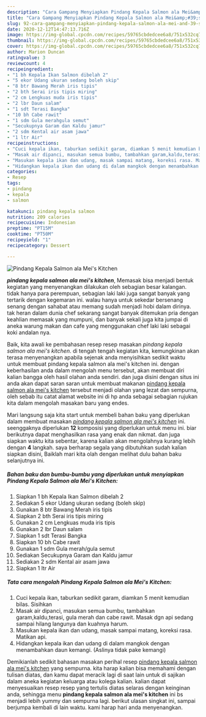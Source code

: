 ```yaml
---
description: "Cara Gampang Menyiapkan Pindang Kepala Salmon ala Mei&amp;#39;s Kitchen Lezat"
title: "Cara Gampang Menyiapkan Pindang Kepala Salmon ala Mei&amp;#39;s Kitchen Lezat"
slug: 92-cara-gampang-menyiapkan-pindang-kepala-salmon-ala-mei-and-39-s-kitchen-lezat
date: 2020-12-12T14:47:13.716Z
image: https://img-global.cpcdn.com/recipes/59765cbdedcee6a8/751x532cq70/pindang-kepala-salmon-ala-meis-kitchen-foto-resep-utama.jpg
thumbnail: https://img-global.cpcdn.com/recipes/59765cbdedcee6a8/751x532cq70/pindang-kepala-salmon-ala-meis-kitchen-foto-resep-utama.jpg
cover: https://img-global.cpcdn.com/recipes/59765cbdedcee6a8/751x532cq70/pindang-kepala-salmon-ala-meis-kitchen-foto-resep-utama.jpg
author: Marion Duncan
ratingvalue: 3
reviewcount: 4
recipeingredient:
- "1 bh Kepala Ikan Salmon dibelah 2"
- "5 ekor Udang ukuran sedang boleh skip"
- "8 btr Bawang Merah iris tipis"
- "2 bth Serai iris tipis miring"
- "2 cm Lengkuas muda iris tipis"
- "2 lbr Daun salam"
- "1 sdt Terasi Bangka"
- "10 bh Cabe rawit"
- "1 sdm Gula merahgula semut"
- "Secukupnya Garam dan Kaldu jamur"
- "2 sdm Kental air asam jawa"
- "1 ltr Air"
recipeinstructions:
- "Cuci kepala ikan, taburkan sedikit garam, diamkan 5 menit kemudian bilas. Sisihkan"
- "Masak air dipanci, masukan semua bumbu, tambahkan garam,kaldu,terasi, gula merah dan cabe rawit. Masak dgn api sedang sampai hilang langunya dan kuahnya harum."
- "Masukan kepala ikan dan udang, masak sampai matang, koreksi rasa. Matikan api."
- "Hidangkan kepala ikan dan udang di dalam mangkok dengan menambahkan daun kemangi. (Aslinya tidak pake kemangi)"
categories:
- Resep
tags:
- pindang
- kepala
- salmon

katakunci: pindang kepala salmon 
nutrition: 209 calories
recipecuisine: Indonesian
preptime: "PT15M"
cooktime: "PT50M"
recipeyield: "1"
recipecategory: Dessert

---
```



![Pindang Kepala Salmon ala Mei&#39;s Kitchen](https://img-global.cpcdn.com/recipes/59765cbdedcee6a8/751x532cq70/pindang-kepala-salmon-ala-meis-kitchen-foto-resep-utama.jpg)

<b><i>pindang kepala salmon ala mei&#39;s kitchen</i></b>, Memasak bisa menjadi bentuk kegiatan yang menyenangkan dilakukan oleh sebagian besar kalangan. tidak hanya para perempuan, sebagian laki laki juga sangat banyak yang tertarik dengan kegemaran ini. walau hanya untuk sekedar bersenang senang dengan sahabat atau memang sudah menjadi hobi dalam dirinya. tak heran dalam dunia chef sekarang sangat banyak ditemukan pria dengan keahlian memasak yang mumpuni, dan banyak sekali juga kita jumpai di aneka warung makan dan cafe yang menggunakan chef laki laki sebagai koki andalan nya.



Baik, kita awali ke pembahasan resep resep masakan <i>pindang kepala salmon ala mei&#39;s kitchen</i>. di tengah tengah kegiatan kita, kemungkinan akan terasa menyenangkan apabila sejenak anda menyisihkan sedikit waktu untuk membuat pindang kepala salmon ala mei&#39;s kitchen ini. dengan keberhasilan anda dalam mengolah menu tersebut, akan membuat diri kalian bangga oleh hasil olahan anda sendiri. dan juga disini dengan situs ini anda akan dapat saran saran untuk membuat makanan <u>pindang kepala salmon ala mei&#39;s kitchen</u> tersebut menjadi olahan yang lezat dan sempurna, oleh sebab itu catat alamat website ini di hp anda sebagai sebagian rujukan kita dalam mengolah masakan baru yang endes.


Mari langsung saja kita start untuk membeli bahan baku yang diperlukan dalam membuat masakan <u><i>pindang kepala salmon ala mei&#39;s kitchen</i></u> ini. seenggaknya diperlukan <b>12</b> komposisi yang diperlukan untuk menu ini. biar berikutnya dapat menghasilkan rasa yang enak dan nikmat. dan juga siapkan waktu kita sebentar, karena kalian akan mengolahnya kurang lebih dengan <b>4</b> langkah. saya berharap segala yang dibutuhkan sudah kalian siapkan disini, Baiklah mari kita olah dengan melihat dulu bahan baku selanjutnya ini.

<!--inarticleads1-->

##### Bahan baku dan bumbu-bumbu yang diperlukan untuk menyiapkan Pindang Kepala Salmon ala Mei&#39;s Kitchen:

1. Siapkan 1 bh Kepala Ikan Salmon dibelah 2
1. Sediakan 5 ekor Udang ukuran sedang (boleh skip)
1. Gunakan 8 btr Bawang Merah iris tipis
1. Siapkan 2 bth Serai iris tipis miring
1. Gunakan 2 cm Lengkuas muda iris tipis
1. Gunakan 2 lbr Daun salam
1. Siapkan 1 sdt Terasi Bangka
1. Siapkan 10 bh Cabe rawit
1. Gunakan 1 sdm Gula merah/gula semut
1. Sediakan Secukupnya Garam dan Kaldu jamur
1. Sediakan 2 sdm Kental air asam jawa
1. Siapkan 1 ltr Air




<!--inarticleads2-->

##### Tata cara mengolah Pindang Kepala Salmon ala Mei&#39;s Kitchen:

1. Cuci kepala ikan, taburkan sedikit garam, diamkan 5 menit kemudian bilas. Sisihkan
1. Masak air dipanci, masukan semua bumbu, tambahkan garam,kaldu,terasi, gula merah dan cabe rawit. Masak dgn api sedang sampai hilang langunya dan kuahnya harum.
1. Masukan kepala ikan dan udang, masak sampai matang, koreksi rasa. Matikan api.
1. Hidangkan kepala ikan dan udang di dalam mangkok dengan menambahkan daun kemangi. (Aslinya tidak pake kemangi)




Demikianlah sedikit bahasan masakan perihal resep <u>pindang kepala salmon ala mei&#39;s kitchen</u> yang sempurna. kita harap kalian bisa memahami dengan tulisan diatas, dan kamu dapat meracik lagi di saat lain untuk di sajikan dalam aneka kegiatan keluarga atau kolega kalian. kalian dapat menyesuaikan resep resep yang tertulis diatas selaras dengan keinginan anda, sehingga menu <b>pindang kepala salmon ala mei&#39;s kitchen</b> ini bs menjadi lebih yummy dan sempurna lagi. berikut ulasan singkat ini, sampai berjumpa kembali di lain waktu. kami harap hari anda menyenangkan.
